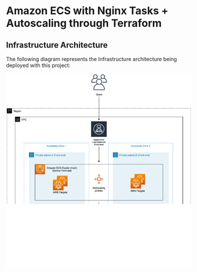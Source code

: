 # Amazon ECS with Nginx Tasks + Autoscaling through Terraform

## Infrastructure Architecture

The following diagram represents the Infrastructure architecture being deployed with this project:

<p align="center">
  <img src="./diagram.png"/>
</p>
